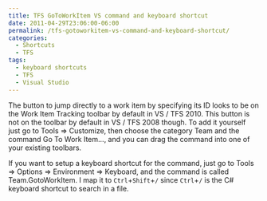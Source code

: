 ```yaml
---
title: TFS GoToWorkItem VS command and keyboard shortcut
date: 2011-04-29T23:06:00-06:00
permalink: /tfs-gotoworkitem-vs-command-and-keyboard-shortcut/
categories:
  - Shortcuts
  - TFS
tags:
  - keyboard shortcuts
  - TFS
  - Visual Studio
---
```


 The button to jump directly to a work item by specifying its ID looks to be on the Work Item Tracking toolbar by default in VS / TFS 2010. This button is not on the toolbar by default in VS / TFS 2008 though. To add it yourself just go to Tools => Customize, then choose the category Team and the command Go To Work Item..., and you can drag the command into one of your existing toolbars.

If you want to setup a keyboard shortcut for the command, just go to Tools => Options => Environment => Keyboard, and the command is called Team.GotoWorkItem. I map it to `Ctrl`+`Shift`+`/` since `Ctrl`+`/` is the C# keyboard shortcut to search in a file.
